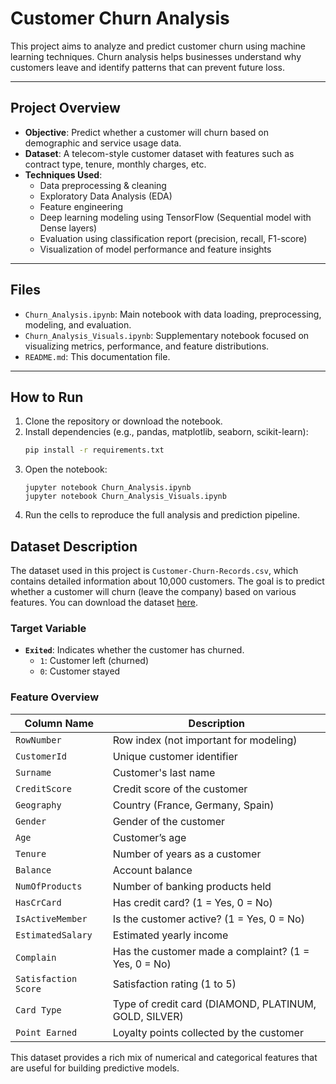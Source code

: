 # Customer Churn Analysis

This project aims to analyze and predict customer churn using machine learning techniques. Churn analysis helps businesses understand why customers leave and identify patterns that can prevent future loss.

---

## Project Overview

- **Objective**: Predict whether a customer will churn based on demographic and service usage data.
- **Dataset**: A telecom-style customer dataset with features such as contract type, tenure, monthly charges, etc.
- **Techniques Used**:
  - Data preprocessing & cleaning
  - Exploratory Data Analysis (EDA)
  - Feature engineering
  - Deep learning modeling using TensorFlow (Sequential model with Dense layers)
  - Evaluation using classification report (precision, recall, F1-score)
  - Visualization of model performance and feature insights

---

## Files

- `Churn_Analysis.ipynb`: Main notebook with data loading, preprocessing, modeling, and evaluation.
- `Churn_Analysis_Visuals.ipynb`: Supplementary notebook focused on visualizing metrics, performance, and feature distributions.
- `README.md`: This documentation file.

---

## How to Run

1. Clone the repository or download the notebook.
2. Install dependencies (e.g., pandas, matplotlib, seaborn, scikit-learn):
   ```bash
   pip install -r requirements.txt
   ```
3. Open the notebook:
   ```
   jupyter notebook Churn_Analysis.ipynb
   jupyter notebook Churn_Analysis_Visuals.ipynb
   ```
5. Run the cells to reproduce the full analysis and prediction pipeline.

## Dataset Description

The dataset used in this project is `Customer-Churn-Records.csv`, which contains detailed information about 10,000 customers. The goal is to predict whether a customer will churn (leave the company) based on various features. You can download the dataset [here](https://example.com/dataset.zip).

### Target Variable
- **`Exited`**: Indicates whether the customer has churned.  
  - `1`: Customer left (churned)  
  - `0`: Customer stayed

### Feature Overview

| Column Name           | Description |
|-----------------------|-------------|
| `RowNumber`           | Row index (not important for modeling) |
| `CustomerId`          | Unique customer identifier |
| `Surname`             | Customer's last name |
| `CreditScore`         | Credit score of the customer |
| `Geography`           | Country (France, Germany, Spain) |
| `Gender`              | Gender of the customer |
| `Age`                 | Customer’s age |
| `Tenure`              | Number of years as a customer |
| `Balance`             | Account balance |
| `NumOfProducts`       | Number of banking products held |
| `HasCrCard`           | Has credit card? (1 = Yes, 0 = No) |
| `IsActiveMember`      | Is the customer active? (1 = Yes, 0 = No) |
| `EstimatedSalary`     | Estimated yearly income |
| `Complain`            | Has the customer made a complaint? (1 = Yes, 0 = No) |
| `Satisfaction Score`  | Satisfaction rating (1 to 5) |
| `Card Type`           | Type of credit card (DIAMOND, PLATINUM, GOLD, SILVER) |
| `Point Earned`        | Loyalty points collected by the customer |

This dataset provides a rich mix of numerical and categorical features that are useful for building predictive models.

